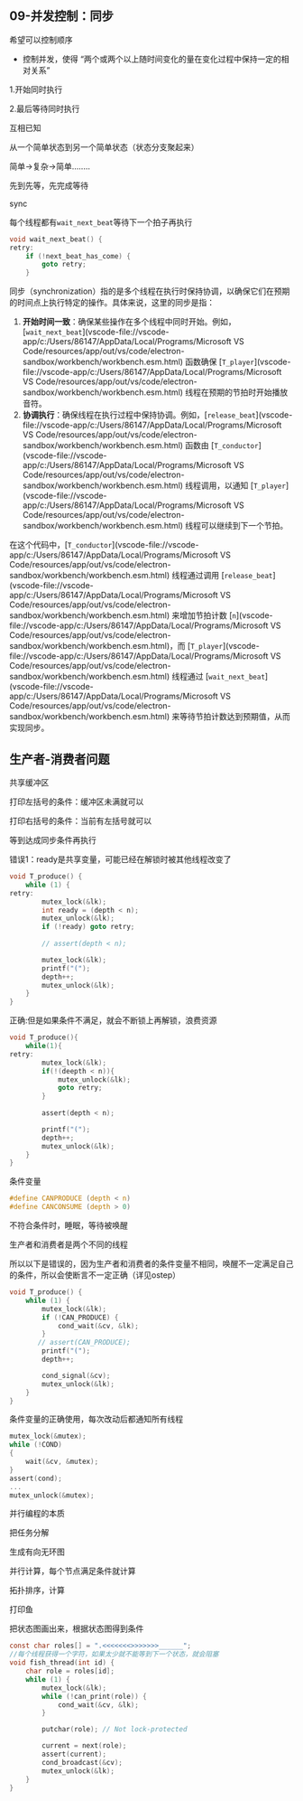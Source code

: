 ## 09-并发控制：同步

希望可以控制顺序

- 控制并发，使得 “两个或两个以上随时间变化的量在变化过程中保持一定的相对关系”

1.开始同时执行

2.最后等待同时执行

互相已知



从一个简单状态到另一个简单状态（状态分支聚起来）

简单->复杂->简单........



先到先等，先完成等待

sync

每个线程都有`wait_next_beat`等待下一个拍子再执行

```c
void wait_next_beat() {
retry:
    if (!next_beat_has_come) {
        goto retry;
    }
```

同步（synchronization）指的是多个线程在执行时保持协调，以确保它们在预期的时间点上执行特定的操作。具体来说，这里的同步是指：

1. **开始时间一致**：确保某些操作在多个线程中同时开始。例如，[`wait_next_beat`](vscode-file://vscode-app/c:/Users/86147/AppData/Local/Programs/Microsoft VS Code/resources/app/out/vs/code/electron-sandbox/workbench/workbench.esm.html) 函数确保 [`T_player`](vscode-file://vscode-app/c:/Users/86147/AppData/Local/Programs/Microsoft VS Code/resources/app/out/vs/code/electron-sandbox/workbench/workbench.esm.html) 线程在预期的节拍时开始播放音符。
2. **协调执行**：确保线程在执行过程中保持协调。例如，[`release_beat`](vscode-file://vscode-app/c:/Users/86147/AppData/Local/Programs/Microsoft VS Code/resources/app/out/vs/code/electron-sandbox/workbench/workbench.esm.html) 函数由 [`T_conductor`](vscode-file://vscode-app/c:/Users/86147/AppData/Local/Programs/Microsoft VS Code/resources/app/out/vs/code/electron-sandbox/workbench/workbench.esm.html) 线程调用，以通知 [`T_player`](vscode-file://vscode-app/c:/Users/86147/AppData/Local/Programs/Microsoft VS Code/resources/app/out/vs/code/electron-sandbox/workbench/workbench.esm.html) 线程可以继续到下一个节拍。

在这个代码中，[`T_conductor`](vscode-file://vscode-app/c:/Users/86147/AppData/Local/Programs/Microsoft VS Code/resources/app/out/vs/code/electron-sandbox/workbench/workbench.esm.html) 线程通过调用 [`release_beat`](vscode-file://vscode-app/c:/Users/86147/AppData/Local/Programs/Microsoft VS Code/resources/app/out/vs/code/electron-sandbox/workbench/workbench.esm.html) 来增加节拍计数 [`n`](vscode-file://vscode-app/c:/Users/86147/AppData/Local/Programs/Microsoft VS Code/resources/app/out/vs/code/electron-sandbox/workbench/workbench.esm.html)，而 [`T_player`](vscode-file://vscode-app/c:/Users/86147/AppData/Local/Programs/Microsoft VS Code/resources/app/out/vs/code/electron-sandbox/workbench/workbench.esm.html) 线程通过 [`wait_next_beat`](vscode-file://vscode-app/c:/Users/86147/AppData/Local/Programs/Microsoft VS Code/resources/app/out/vs/code/electron-sandbox/workbench/workbench.esm.html) 来等待节拍计数达到预期值，从而实现同步。





## 生产者-消费者问题

共享缓冲区

打印左括号的条件：缓冲区未满就可以

打印右括号的条件：当前有左括号就可以



等到达成同步条件再执行

错误1：ready是共享变量，可能已经在解锁时被其他线程改变了

```c
void T_produce() {
    while (1) {
retry:
        mutex_lock(&lk);
        int ready = (depth < n);
        mutex_unlock(&lk);
        if (!ready) goto retry;
		
        // assert(depth < n);

        mutex_lock(&lk);
        printf("(");
        depth++;
        mutex_unlock(&lk);
    }
}
```

正确:但是如果条件不满足，就会不断锁上再解锁，浪费资源

```c
void T_produce(){
	while(1){
retry:
        mutex_lock(&lk);
        if(!(deepth < n)){
			mutex_unlock(&lk);
           	goto retry;
        }
    
    	assert(depth < n);

        printf("(");
        depth++;
        mutex_unlock(&lk);
    }
}
```

条件变量

```c
#define CANPRODUCE (depth < n)
#define CANCONSUME (depth > 0)
```

不符合条件时，睡眠，等待被唤醒

生产者和消费者是两个不同的线程

所以以下是错误的，因为生产者和消费者的条件变量不相同，唤醒不一定满足自己的条件，所以会使断言不一定正确（详见ostep）

```c
void T_produce() {
    while (1) {
        mutex_lock(&lk);
        if (!CAN_PRODUCE) {
            cond_wait(&cv, &lk);
        }
       // assert(CAN_PRODUCE);
        printf("(");
        depth++;

        cond_signal(&cv);
        mutex_unlock(&lk);
    }
}
```



条件变量的正确使用，每次改动后都通知所有线程

```c
mutex_lock(&mutex);
while (!COND)
{  
    wait(&cv, &mutex); 
} 
assert(cond);
...
mutex_unlock(&mutex); 
```





并行编程的本质



把任务分解

生成有向无环图

并行计算，每个节点满足条件就计算

拓扑排序，计算



打印鱼

把状态图画出来，根据状态图得到条件

```c
const char roles[] = ".<<<<<<<>>>>>>>______";
//每个线程获得一个字符，如果太少就不能等到下一个状态，就会阻塞
void fish_thread(int id) {
    char role = roles[id];
    while (1) {
        mutex_lock(&lk);
        while (!can_print(role)) {
            cond_wait(&cv, &lk);
        }

        putchar(role); // Not lock-protected

        current = next(role);
        assert(current);
        cond_broadcast(&cv);
        mutex_unlock(&lk);
    }
}
```



